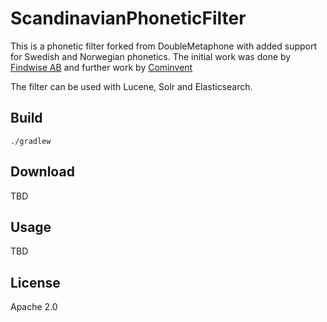 ScandinavianPhoneticFilter
==========================

This is a phonetic filter forked from DoubleMetaphone with added support
for Swedish and Norwegian phonetics. The initial work was done by
[Findwise AB](http://www.findwise.se/) and further work by [Cominvent](http://cominvent.com)
 
The filter can be used with Lucene, Solr and Elasticsearch.

Build
-----

    ./gradlew

Download
--------
TBD

Usage
-----
TBD

License
-------
Apache 2.0